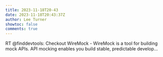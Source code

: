 ```yaml
---
title: 2023-11-18T20-43
date: 2023-11-18T20:43:37Z
author: Lee Turner
showtoc: false
comments: true
---
```


RT @finddevtools: Checkout WireMock - 
WireMock is a tool for building mock APIs. API mocking enables you build stable, predictable develop…

